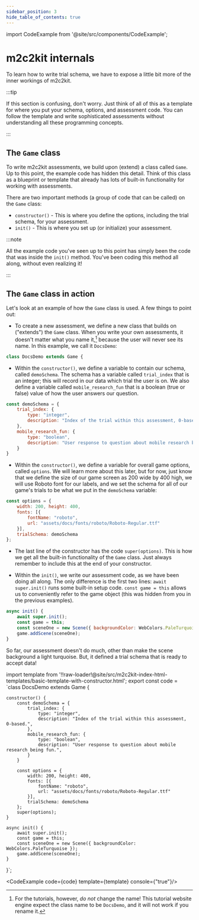 ```yaml
---
sidebar_position: 3
hide_table_of_contents: true
---
```


import CodeExample from '@site/src/components/CodeExample';

# m2c2kit internals

To learn how to write trial schema, we have to expose a little bit more of the inner workings of m2c2kit. 

:::tip

If this section is confusing, don't worry. Just think of all of this as a template for where you put your schema, options, and assessment code. You can follow the template and write sophisticated assessments without understanding all these programming concepts. 

:::

## The `Game` class

To write m2c2kit assessments, we build upon (extend) a class called `Game`. Up to this point, the example code has hidden this detail. Think of this class as a blueprint or template that already has lots of built-in functionality for working with assessments.

There are two important methods (a group of code that can be called) on the `Game` class:

- `constructor()` - This is where you define the options, including the trial schema, for your assessment.
- `init()` - This is where you set up (or initialize) your assessment.

:::note

All the example code you've seen up to this point has simply been the code that was inside the `init()` method. You've been coding this method all along, without even realizing it!

:::


## The `Game` class in action

Let's look at an example of how the `Game` class is used. A few things to point out:

- To create a new assessment, we define a new class that builds on ("extends") the `Game` class. When you write your own assessments, it doesn't matter what you name it,[^1] because the user will never see its name. In this example, we call it `DocsDemo`:
```js
class DocsDemo extends Game {
```

- Within the `constructor()`, we define a variable to contain our schema, called `demoSchema`. The schema has a variable called `trial_index` that is an integer; this will record in our data which trial the user is on. We also define a variable called `mobile_research_fun` that is a boolean (true or false) value of how the user answers our question.

```js
const demoSchema = {
    trial_index: {
        type: "integer",
        description: "Index of the trial within this assessment, 0-based.",
    },
    mobile_research_fun: {
        type: "boolean",
        description: "User response to question about mobile research being fun.",
    }
}
```

- Within the `constructor()`, we define a variable for overall game options, called `options`. We will learn more about this later, but for now, just know that we define the size of our game screen as 200 wide by 400 high, we will use Roboto font for our labels, and we set the schema for all of our game's trials to be what we put in the `demoSchema` variable:

```js
const options = {
    width: 200, height: 400,
    fonts: [{
	    fontName: "roboto",
	    url: "assets/docs/fonts/roboto/Roboto-Regular.ttf"
    }],
    trialSchema: demoSchema
};
```

- The last line of the constructor has the code `super(options)`. This is how we get all the built-in functionality of the `Game` class. Just always remember to include this at the end of your constructor.

- Within the `init()`, we write our assessment code, as we have been doing all along. The only difference is the first two lines: `await super.init()` runs some built-in setup code. `const game = this` allows us to conveniently refer to the game object (this was hidden from you in the previous examples). 

```js
async init() {
    await super.init();
    const game = this;
    const sceneOne = new Scene({ backgroundColor: WebColors.PaleTurquoise });
    game.addScene(sceneOne);
}
```

So far, our assessment doesn't do much, other than make the scene background a light turquoise. But, it defined a trial schema that is ready to accept data!

import template from '!!raw-loader!@site/src/m2c2kit-index-html-templates/basic-template-with-constructor.html';
export const code = `class DocsDemo extends Game {
 
    constructor() {
        const demoSchema = {
            trial_index: {
                type: "integer",
                description: "Index of the trial within this assessment, 0-based.",
            },
            mobile_research_fun: {
                type: "boolean",
                description: "User response to question about mobile research being fun.",
            }
        }
 
        const options = {
            width: 200, height: 400,
            fonts: [{
	            fontName: "roboto",
	            url: "assets/docs/fonts/roboto/Roboto-Regular.ttf"
            }],            
            trialSchema: demoSchema
        };
        super(options);
    }
 
    async init() {
        await super.init();
        const game = this;
        const sceneOne = new Scene({ backgroundColor: WebColors.PaleTurquoise });
        game.addScene(sceneOne);
    }
}`;

<CodeExample code={code} template={template} console={"true"}/>

[^1]: For the tutorials, however, *do not* change the name! This tutorial website engine expect the class name to be `DocsDemo`, and it will not work if you rename it.

